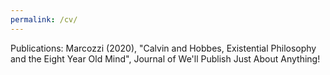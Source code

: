 ```yaml
---
permalink: /cv/
---
```

Publications:
Marcozzi (2020), "Calvin and Hobbes, Existential Philosophy and the Eight Year Old Mind", Journal of We'll Publish Just About Anything!
